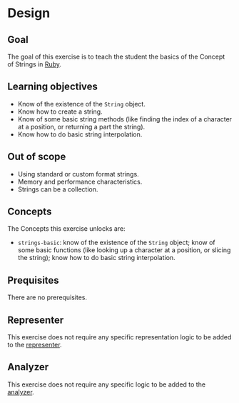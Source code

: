# Design

## Goal

The goal of this exercise is to teach the student the basics of the Concept of Strings in [Ruby][ruby-doc.org-string].

## Learning objectives

- Know of the existence of the `String` object.
- Know how to create a string.
- Know of some basic string methods (like finding the index of a character at a position, or returning a part the string).
- Know how to do basic string interpolation.

## Out of scope

- Using standard or custom format strings.
- Memory and performance characteristics.
- Strings can be a collection.

## Concepts

The Concepts this exercise unlocks are:

- `strings-basic`: know of the existence of the `String` object; know of some basic functions (like looking up a character at a position, or slicing the string); know how to do basic string interpolation.

## Prequisites

There are no prerequisites.

## Representer

This exercise does not require any specific representation logic to be added to the [representer][representer].

## Analyzer

This exercise does not require any specific logic to be added to the [analyzer][analyzer].

[analyzer]: https://github.com/exercism/ruby-analyzer
[representer]: https://github.com/exercism/ruby-representer
[ruby-doc.org-string]: https://ruby-doc.org/core-2.7.0/String.html
